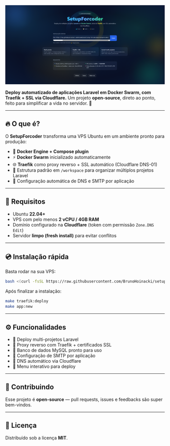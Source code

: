 <a href="https://setup.forcoder.com.br">
<img src="assets/banners/banner1.png" alt="Licença MIT" width="1440">
</a>

**Deploy automatizado de aplicações Laravel em Docker Swarm, com Traefik + SSL via Cloudflare.**
Um projeto **open-source**, direto ao ponto, feito para simplificar a vida no servidor. 🚀

---

## 🔥 O que é?

O **SetupForcoder** transforma uma VPS Ubuntu em um ambiente pronto para produção:

* 🐳 **Docker Engine + Compose plugin**
* ⚡ **Docker Swarm** inicializado automaticamente
* 🌐 **Traefik** como proxy reverso + SSL automático (Cloudflare DNS-01)
* 📂 Estrutura padrão em `/workspace` para organizar múltiplos projetos Laravel
* 📡 Configuração automática de DNS e SMTP por aplicação

---

## 📌 Requisitos

* Ubuntu **22.04+**
* VPS com pelo menos **2 vCPU / 4GB RAM**
* Domínio configurado na **Cloudflare** (token com permissão `Zone.DNS Edit`)
* Servidor **limpo (fresh install)** para evitar conflitos

---

## 💿 Instalação rápida

Basta rodar na sua VPS:

```bash
bash <(curl -fsSL https://raw.githubusercontent.com/BrunoHoinacki/setup-forcoder/main/SetupForcoder)
```

Após finalizar a instalação:

```bash
make traefik:deploy
make app:new
```

---

## ⚙️ Funcionalidades

* 🔸 Deploy multi-projetos Laravel
* 🔸 Proxy reverso com Traefik + certificados SSL
* 🔸 Banco de dados MySQL pronto para uso
* 🔸 Configuração de SMTP por aplicação
* 🔸 DNS automático via Cloudflare
* 🔸 Menu interativo para deploy

---

## 🤝 Contribuindo

Esse projeto é **open-source** — pull requests, issues e feedbacks são super bem-vindos.

---

## 📜 Licença

Distribuído sob a licença **MIT**.
